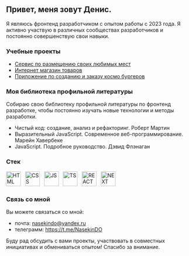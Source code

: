 ## Привет, меня зовут Денис.
Я являюсь фронтенд разработчиком с опытом работы с 2023 года. Я активно участвую в различных сообществах разработчиков и постоянно совершенствую свои навыки.

### Учебные проекты
- <a href = "https://github.com/DenisNasekin/mesto-project-ff">Сервис по размещению своих любимых мест</a> <br>
- <a href = "https://github.com/DenisNasekin/web-larek-frontend">Интернет магазин товаров</a> <br>
- <a href = "https://github.com/DenisNasekin/stellar-burger">Приложение по созданию и заказу космо бургеров</a> <br>

### Моя библиотека профильной литературы
Собираю свою библиотеку профильной литературы по фронтенд разработке, чтобы постоянно изучать новые технологии и методы разработки.
- Чистый код: создание, анализ и рефакторинг. Роберт Мартин
- Выразительный JavaScript. Современное веб-программирование. Марейн Хавербеке
- JavaScript. Подробное руководство. Дэвид Флэнаган


### Стек
<img src="https://cdn.jsdelivr.net/gh/devicons/devicon@latest/icons/html5/html5-original.svg" title='HTML' width='40' height='40'/>&nbsp;&nbsp;
<img src="https://cdn.jsdelivr.net/gh/devicons/devicon@latest/icons/css3/css3-original.svg" title='CSS' width='40' height='40'/>&nbsp;&nbsp;
<img src="https://cdn.jsdelivr.net/gh/devicons/devicon@latest/icons/javascript/javascript-original.svg" title='JS' width='40' height='40'/>&nbsp;&nbsp;
<img src="https://cdn.jsdelivr.net/gh/devicons/devicon@latest/icons/typescript/typescript-original.svg" title='TS' width='40' height='40'/>&nbsp;&nbsp;
<img src="https://cdn.jsdelivr.net/gh/devicons/devicon@latest/icons/react/react-original.svg" title='REACT' width='40' height='40'/>&nbsp;&nbsp;
<img src="https://cdn.jsdelivr.net/gh/devicons/devicon@latest/icons/nextjs/nextjs-original.svg" title='NEXT' width='40' height='40'/>&nbsp;&nbsp;

### Связь со мной
Вы можете связаться со мной:
- почта: nasekindo@yandex.ru
- телеграмм: https://t.me/NasekinDO
  
Буду рад обсудить с вами проекты, участвовать в совместных инициативах и обмениваться опытом!
Спасибо за внимание.
